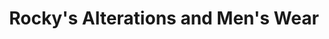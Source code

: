 ---
title: "Rocky's Alterations and Men's Wear"
url: /memphis/rockys-alterations-and-mens-wear/
shop: Schneiderei
---